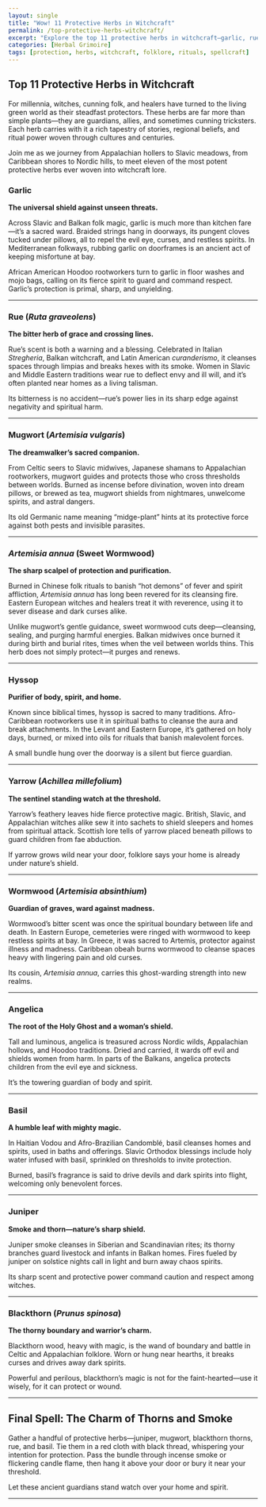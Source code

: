 ```yaml
---
layout: single
title: "Wow! 11 Protective Herbs in Witchcraft"
permalink: /top-protective-herbs-witchcraft/
excerpt: "Explore the top 11 protective herbs in witchcraft—garlic, rue, mugwort, and more. Discover their rich folklore, magical uses, and time-honored spells from witches across the world."
categories: [Herbal Grimoire]
tags: [protection, herbs, witchcraft, folklore, rituals, spellcraft]
---
```


## Top 11 Protective Herbs in Witchcraft

For millennia, witches, cunning folk, and healers have turned to the living green world as their steadfast protectors. These herbs are far more than simple plants—they are guardians, allies, and sometimes cunning tricksters. Each herb carries with it a rich tapestry of stories, regional beliefs, and ritual power woven through cultures and centuries.

Join me as we journey from Appalachian hollers to Slavic meadows, from Caribbean shores to Nordic hills, to meet eleven of the most potent protective herbs ever woven into witchcraft lore.

### Garlic

**The universal shield against unseen threats.**

Across Slavic and Balkan folk magic, garlic is much more than kitchen fare—it’s a sacred ward. Braided strings hang in doorways, its pungent cloves tucked under pillows, all to repel the evil eye, curses, and restless spirits. In Mediterranean folkways, rubbing garlic on doorframes is an ancient act of keeping misfortune at bay.

African American Hoodoo rootworkers turn to garlic in floor washes and mojo bags, calling on its fierce spirit to guard and command respect. Garlic’s protection is primal, sharp, and unyielding.

---

### Rue (*Ruta graveolens*)

**The bitter herb of grace and crossing lines.**

Rue’s scent is both a warning and a blessing. Celebrated in Italian *Stregheria*, Balkan witchcraft, and Latin American *curanderismo*, it cleanses spaces through limpias and breaks hexes with its smoke. Women in Slavic and Middle Eastern traditions wear rue to deflect envy and ill will, and it’s often planted near homes as a living talisman.

Its bitterness is no accident—rue’s power lies in its sharp edge against negativity and spiritual harm.

---

### Mugwort (*Artemisia vulgaris*)

**The dreamwalker’s sacred companion.**

From Celtic seers to Slavic midwives, Japanese shamans to Appalachian rootworkers, mugwort guides and protects those who cross thresholds between worlds. Burned as incense before divination, woven into dream pillows, or brewed as tea, mugwort shields from nightmares, unwelcome spirits, and astral dangers.

Its old Germanic name meaning “midge-plant” hints at its protective force against both pests and invisible parasites.

---

### *Artemisia annua* (Sweet Wormwood)

**The sharp scalpel of protection and purification.**

Burned in Chinese folk rituals to banish “hot demons” of fever and spirit affliction, *Artemisia annua* has long been revered for its cleansing fire. Eastern European witches and healers treat it with reverence, using it to sever disease and dark curses alike.

Unlike mugwort’s gentle guidance, sweet wormwood cuts deep—cleansing, sealing, and purging harmful energies. Balkan midwives once burned it during birth and burial rites, times when the veil between worlds thins. This herb does not simply protect—it purges and renews.

---


### Hyssop

**Purifier of body, spirit, and home.**

Known since biblical times, hyssop is sacred to many traditions. Afro-Caribbean rootworkers use it in spiritual baths to cleanse the aura and break attachments. In the Levant and Eastern Europe, it’s gathered on holy days, burned, or mixed into oils for rituals that banish malevolent forces.

A small bundle hung over the doorway is a silent but fierce guardian.

---

### Yarrow (*Achillea millefolium*)

**The sentinel standing watch at the threshold.**

Yarrow’s feathery leaves hide fierce protective magic. British, Slavic, and Appalachian witches alike sew it into sachets to shield sleepers and homes from spiritual attack. Scottish lore tells of yarrow placed beneath pillows to guard children from fae abduction.

If yarrow grows wild near your door, folklore says your home is already under nature’s shield.

---

### Wormwood (*Artemisia absinthium*)

**Guardian of graves, ward against madness.**

Wormwood’s bitter scent was once the spiritual boundary between life and death. In Eastern Europe, cemeteries were ringed with wormwood to keep restless spirits at bay. In Greece, it was sacred to Artemis, protector against illness and madness. Caribbean obeah burns wormwood to cleanse spaces heavy with lingering pain and old curses.

Its cousin, *Artemisia annua*, carries this ghost-warding strength into new realms.

---

### Angelica

**The root of the Holy Ghost and a woman’s shield.**

Tall and luminous, angelica is treasured across Nordic wilds, Appalachian hollows, and Hoodoo traditions. Dried and carried, it wards off evil and shields women from harm. In parts of the Balkans, angelica protects children from the evil eye and sickness.

It’s the towering guardian of body and spirit.

---

### Basil

**A humble leaf with mighty magic.**

In Haitian Vodou and Afro-Brazilian Candomblé, basil cleanses homes and spirits, used in baths and offerings. Slavic Orthodox blessings include holy water infused with basil, sprinkled on thresholds to invite protection.

Burned, basil’s fragrance is said to drive devils and dark spirits into flight, welcoming only benevolent forces.

---

### Juniper

**Smoke and thorn—nature’s sharp shield.**

Juniper smoke cleanses in Siberian and Scandinavian rites; its thorny branches guard livestock and infants in Balkan homes. Fires fueled by juniper on solstice nights call in light and burn away chaos spirits.

Its sharp scent and protective power command caution and respect among witches.

---

### Blackthorn (*Prunus spinosa*)

**The thorny boundary and warrior’s charm.**

Blackthorn wood, heavy with magic, is the wand of boundary and battle in Celtic and Appalachian folklore. Worn or hung near hearths, it breaks curses and drives away dark spirits.

Powerful and perilous, blackthorn’s magic is not for the faint-hearted—use it wisely, for it can protect or wound.

---

## Final Spell: The Charm of Thorns and Smoke

Gather a handful of protective herbs—juniper, mugwort, blackthorn thorns, rue, and basil. Tie them in a red cloth with black thread, whispering your intention for protection. Pass the bundle through incense smoke or flickering candle flame, then hang it above your door or bury it near your threshold.

Let these ancient guardians stand watch over your home and spirit.

---

